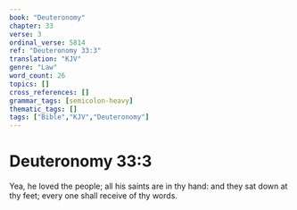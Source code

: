 ```yaml
---
book: "Deuteronomy"
chapter: 33
verse: 3
ordinal_verse: 5814
ref: "Deuteronomy 33:3"
translation: "KJV"
genre: "Law"
word_count: 26
topics: []
cross_references: []
grammar_tags: [semicolon-heavy]
thematic_tags: []
tags: ["Bible","KJV","Deuteronomy"]
---
```


# Deuteronomy 33:3

Yea, he loved the people; all his saints are in thy hand: and they sat down at thy feet; every one shall receive of thy words.
